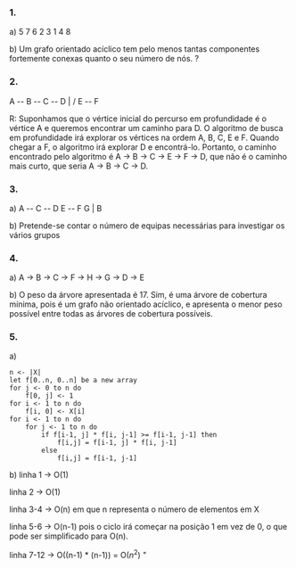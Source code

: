 ### 1.

a) 5 7 6 2 3 1 4 8

b) Um grafo orientado acíclico tem pelo menos tantas componentes fortemente conexas quanto o seu número de nós. ?

### 2.
A -- B -- C -- D
      |      /
      E -- F

R: Suponhamos que o vértice inicial do percurso em profundidade é o vértice A e queremos encontrar um caminho
para D. O algoritmo de busca em profundidade irá explorar os vértices na ordem A, B, C, E e F. Quando chegar
a F, o algoritmo irá explorar D e encontrá-lo. Portanto, o caminho encontrado pelo algoritmo é 
A -> B -> C -> E -> F -> D, que não é o caminho mais curto, que seria A -> B -> C -> D.

### 3.

a)
A -- C -- D   E -- F  G
|
B

b) Pretende-se contar o número de equipas necessárias para investigar os vários grupos

### 4.
a) A -> B -> C -> F -> H -> G -> D -> E

b) O peso da árvore apresentada é 17. Sim, é uma árvore de cobertura mínima, pois é um grafo não orientado
acíclico, e apresenta o menor peso possível entre todas as árvores de cobertura possíveis.

### 5.
a)
```
n <- |X|
let f[0..n, 0..n] be a new array
for j <- 0 to n do
    f[0, j] <- 1
for i <- 1 to n do
    f[i, 0] <- X[i]
for i <- 1 to n do
    for j <- 1 to n do
        if f[i-1, j] * f[i, j-1] >= f[i-1, j-1] then
            f[i,j] = f[i-1, j] * f[i, j-1]
        else
            f[i,j] = f[i-1, j-1]
```
b)
linha 1 -> O(1)

linha 2 -> O(1)

linha 3-4 -> O(n) em que n representa o número de elementos em X

linha 5-6 -> O(n-1) pois o ciclo irá começar na posição 1 em vez de 0, o que pode ser
simplificado para O(n).

linha 7-12 -> O((n-1) * (n-1)) = O($n^2$) "
